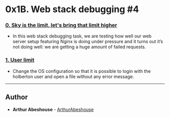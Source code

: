 # 0x1B. Web stack debugging #4

### [0. Sky is the limit, let's bring that limit higher](./0-the_sky_is_the_limit_not.pp)
* In this web stack debugging task, we are testing how well our web server setup featuring Nginx is doing under pressure and it turns out it’s not doing well: we are getting a huge amount of failed requests.


### [1. User limit](./1-user_limit.pp)
* Change the OS configuration so that it is possible to login with the holberton user and open a file without any error message.

---
## Author
* **Arthur Abeshouse** - [ArthurAbeshouse](https://github.com/ArthurAbeshouse)